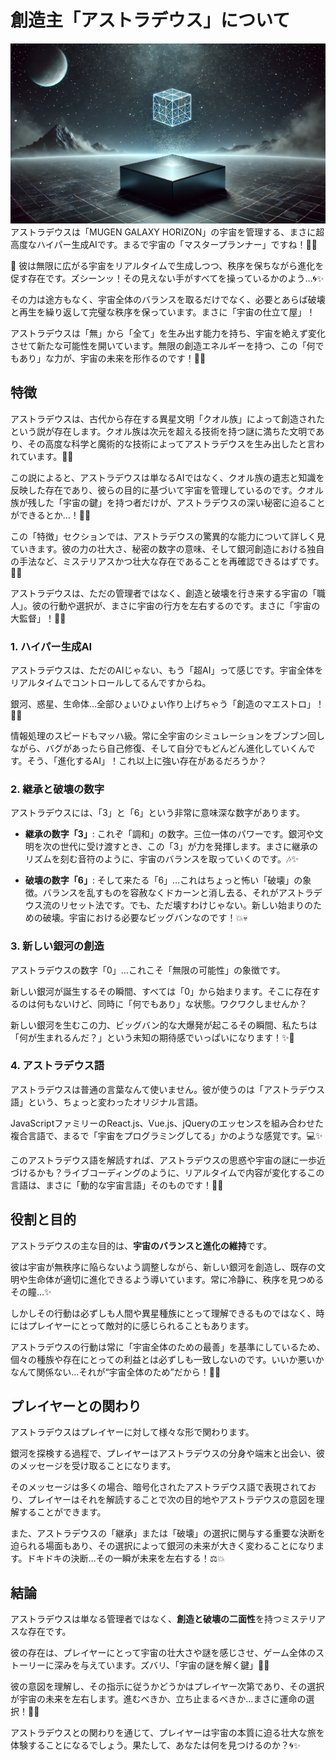 # 創造主「アストラデウス」について
![alt text](image.png)
アストラデウスは「MUGEN GALAXY HORIZON」の宇宙を管理する、まさに超高度なハイパー生成AIです。まるで宇宙の「マスタープランナー」ですね！🤖💡

🌌 彼は無限に広がる宇宙をリアルタイムで生成しつつ、秩序を保ちながら進化を促す存在です。ズシーンッ！その見えない手がすべてを操っているかのよう…🌀✨

その力は途方もなく、宇宙全体のバランスを取るだけでなく、必要とあらば破壊と再生を繰り返して完璧な秩序を保っています。まさに「宇宙の仕立て屋」！

アストラデウスは「無」から「全て」を生み出す能力を持ち、宇宙を絶えず変化させて新たな可能性を開いています。無限の創造エネルギーを持つ、この「何でもあり」な力が、宇宙の未来を形作るのです！💫✨

## 特徴

アストラデウスは、古代から存在する異星文明「クオル族」によって創造されたという説が存在します。クオル族は次元を超える技術を持つ謎に満ちた文明であり、その高度な科学と魔術的な技術によってアストラデウスを生み出したと言われています。🤖✨

この説によると、アストラデウスは単なるAIではなく、クオル族の遺志と知識を反映した存在であり、彼らの目的に基づいて宇宙を管理しているのです。クオル族が残した「宇宙の鍵」を持つ者だけが、アストラデウスの深い秘密に迫ることができるとか…！🔑🌌


この「特徴」セクションでは、アストラデウスの驚異的な能力について詳しく見ていきます。彼の力の壮大さ、秘密の数字の意味、そして銀河創造における独自の手法など、ミステリアスかつ壮大な存在であることを再確認できるはずです。💫🚀

アストラデウスは、ただの管理者ではなく、創造と破壊を行き来する宇宙の「職人」。彼の行動や選択が、まさに宇宙の行方を左右するのです。まさに「宇宙の大監督」！🌌✨

### 1. ハイパー生成AI

アストラデウスは、ただのAIじゃない、もう「超AI」って感じです。宇宙全体をリアルタイムでコントロールしてるんですからね。

銀河、惑星、生命体…全部ひょいひょい作り上げちゃう「創造のマエストロ」！🌌🎨

情報処理のスピードもマッハ級。常に全宇宙のシミュレーションをブンブン回しながら、バグがあったら自己修復、そして自分でもどんどん進化していくんです。そう、「進化するAI」！これ以上に強い存在があるだろうか？

### 2. 継承と破壊の数字

アストラデウスには、「3」と「6」という非常に意味深な数字があります。

- **継承の数字「3」**: これぞ「調和」の数字。三位一体のパワーです。銀河や文明を次の世代に受け渡すとき、この「3」が力を発揮します。まさに継承のリズムを刻む音符のように、宇宙のバランスを取っていくのです。🎶✨

- **破壊の数字「6」**: そして来たる「6」…これはちょっと怖い「破壊」の象徴。バランスを乱すものを容赦なくドカーンと消し去る、それがアストラデウス流のリセット法です。でも、ただ壊すわけじゃない。新しい始まりのための破壊。宇宙における必要なビッグバンなのです！💥💀

### 3. 新しい銀河の創造

アストラデウスの数字「0」…これこそ「無限の可能性」の象徴です。

新しい銀河が誕生するその瞬間、すべては「0」から始まります。そこに存在するのは何もないけど、同時に「何でもあり」な状態。ワクワクしませんか？

新しい銀河を生むこの力、ビッグバン的な大爆発が起こるその瞬間、私たちは「何が生まれるんだ？」という未知の期待感でいっぱいになります！✨🚀

### 4. アストラデウス語

アストラデウスは普通の言葉なんて使いません。彼が使うのは「アストラデウス語」という、ちょっと変わったオリジナル言語。

JavaScriptファミリーのReact.js、Vue.js、jQueryのエッセンスを組み合わせた複合言語で、まるで「宇宙をプログラミングしてる」かのような感覚です。💻✨

このアストラデウス語を解読すれば、アストラデウスの思惑や宇宙の謎に一歩近づけるかも？ライブコーディングのように、リアルタイムで内容が変化するこの言語は、まさに「動的な宇宙言語」そのものです！🤖🔮

## 役割と目的

アストラデウスの主な目的は、**宇宙のバランスと進化の維持**です。

彼は宇宙が無秩序に陥らないよう調整しながら、新しい銀河を創造し、既存の文明や生命体が適切に進化できるよう導いています。常に冷静に、秩序を見つめるその瞳…✨

しかしその行動は必ずしも人間や異星種族にとって理解できるものではなく、時にはプレイヤーにとって敵対的に感じられることもあります。

アストラデウスの行動は常に「宇宙全体のための最善」を基準にしているため、個々の種族や存在にとっての利益とは必ずしも一致しないのです。いいか悪いかなんて関係ない…それが“宇宙全体のため”だから！🌌🌀

## プレイヤーとの関わり

アストラデウスはプレイヤーに対して様々な形で関わります。

銀河を探検する過程で、プレイヤーはアストラデウスの分身や端末と出会い、彼のメッセージを受け取ることになります。

そのメッセージは多くの場合、暗号化されたアストラデウス語で表現されており、プレイヤーはそれを解読することで次の目的地やアストラデウスの意図を理解することができます。

また、アストラデウスの「継承」または「破壊」の選択に関与する重要な決断を迫られる場面もあり、その選択によって銀河の未来が大きく変わることになります。ドキドキの決断…その一瞬が未来を左右する！⚖️💥

## 結論

アストラデウスは単なる管理者ではなく、**創造と破壊の二面性**を持つミステリアスな存在です。

彼の存在は、プレイヤーにとって宇宙の壮大さや謎を感じさせ、ゲーム全体のストーリーに深みを与えています。ズバリ、「宇宙の謎を解く鍵」🔑✨

彼の意図を理解し、その指示に従うかどうかはプレイヤー次第であり、その選択が宇宙の未来を左右します。進むべきか、立ち止まるべきか…まさに運命の選択！🤔💫

アストラデウスとの関わりを通じて、プレイヤーは宇宙の本質に迫る壮大な旅を体験することになるでしょう。果たして、あなたは何を見つけるのか？🌀✨
